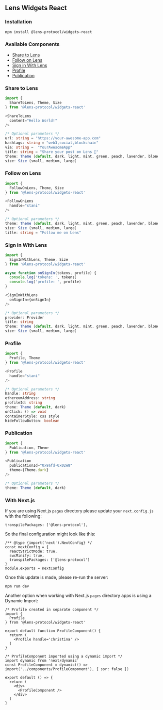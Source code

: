## Lens Widgets React

### Installation

```sh
npm install @lens-protocol/widgets-react
```

### Available Components 

- [Share to Lens](#share-to-lens)
- [Follow on Lens](#follow-on-lens)
- [Sign in With Lens](#sign-in-with-lens)
- [Profile](#profile)
- [Publication](#publication)

### Share to Lens

```typescript
import {
  ShareToLens, Theme, Size
} from '@lens-protocol/widgets-react'

<ShareToLens
  content="Hello World!"
/>

/* Optional parameters */
url: string = "https://your-awesome-app.com"
hashtags: string = "web3,social,blockchain"
via: string =  "YourAwesomeApp"
title: string = "Share your post on Lens 🌿"
theme: Theme (default, dark, light, mint, green, peach, lavender, blonde)
size: Size (small, medium, large)
```

### Follow on Lens

```typescript
import {
  FollowOnLens, Theme, Size
} from '@lens-protocol/widgets-react'

<FollowOnLens
  handle="stani"
/>

/* Optional parameters */
theme: Theme (default, dark, light, mint, green, peach, lavender, blonde)
size: Size (small, medium, large)
title: string = "Follow me on Lens"
```

### Sign in With Lens

```typescript
import {
  SignInWithLens, Theme, Size
} from '@lens-protocol/widgets-react'

async function onSignIn(tokens, profile) {
  console.log('tokens: ', tokens)
  console.log('profile: ', profile)
}

<SignInWithLens
  onSignIn={onSignIn}
/>

/* Optional parameters */
provider: Provider
title: string
theme: Theme (default, dark, light, mint, green, peach, lavender, blonde)
size: Size (small, medium, large)
```

### Profile

```typescript
import {
  Profile, Theme
} from '@lens-protocol/widgets-react'

<Profile
  handle="stani"
/>

/* Optional parameters */
handle: string
ethereumAddress: string
profileId: string
theme: Theme (default, dark)
onClick: () => void
containerStyle: css style
hideFollowButton: boolean
```

### Publication

```typescript
import {
  Publication, Theme
} from '@lens-protocol/widgets-react'

<Publication
  publicationId="0x9afd-0x02e8"
  theme={Theme.dark}
/>

/* Optional parameters */
theme: Theme (default, dark)
```

### With Next.js

If you are using Next.js `pages` directory please update your `next.config.js` with the following:

```
transpilePackages: ['@lens-protocol'],
```

So the final configuration might look like this:

```
/** @type {import('next').NextConfig} */
const nextConfig = {
  reactStrictMode: true,
  swcMinify: true,
  transpilePackages: ['@lens-protocol']
}
module.exports = nextConfig
```

Once this update is made, please re-run the server:

```sh
npm run dev
```

Another option when working with Next.js `pages` directory apps is using a Dynamic Import:

```
/* Profile created in separate component */
import {
  Profile
} from '@lens-protocol/widgets-react'

export default function ProfileComponent() {
  return (
    <Profile handle='christina' />
  )
}

/* ProfileComponent imported using a dynamic import */
import dynamic from 'next/dynamic'
const ProfileComponent = dynamic(() => import('../components/ProfileComponent'), { ssr: false })

export default () => {
  return (
    <div>
      <ProfileComponent />
    </div>
  )
}
```

